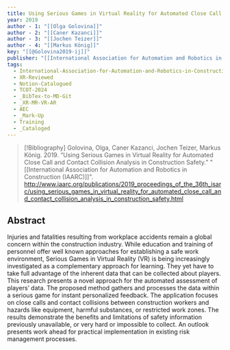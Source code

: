 ```yaml
---
title: Using Serious Games in Virtual Reality for Automated Close Call and Contact Collision Analysis in Construction Safety
year: 2019
author - 1: "[[Olga Golovina]]"
author - 2: "[[Caner Kazanci]]"
author - 3: "[[Jochen Teizer]]"
author - 4: "[[Markus König]]"
key: "[[@Golovina2019-ij]]"
publisher: "[[International Association for Automation and Robotics in Construction (IAARC)]]"
tags:
  - International-Association-for-Automation-and-Robotics-in-Construction-IAARC
  - XR-Reviewed
  - Notion-Catalogued
  - TCOT-2024
  - _BibTex-to-MD-Git
  - _XR-MR-VR-AR
  - AEC
  - _Mark-Up
  - Training
  - _Cataloged
---
```


> [!Bibliography]
> Golovina, Olga, Caner Kazanci, Jochen Teizer, Markus König. 2019. “Using Serious Games in Virtual Reality for Automated Close Call and Contact Collision Analysis in Construction Safety.” "[[International Association for Automation and Robotics in Construction (IAARC)]]". http://www.iaarc.org/publications/2019_proceedings_of_the_36th_isarc/using_serious_games_in_virtual_reality_for_automated_close_call_and_contact_collision_analysis_in_construction_safety.html

## Abstract
Injuries and fatalities resulting from workplace accidents remain a global concern within the construction industry. While education and training of personnel offer well known approaches for establishing a safe work environment, Serious Games in Virtual Reality (VR) is being increasingly investigated as a complementary approach for learning. They yet have to take full advantage of the inherent data that can be collected about players. This research presents a novel approach for the automated assessment of players’ data. The proposed method gathers and processes the data within a serious game for instant personalized feedback. The application focuses on close calls and contact collisions between construction workers and hazards like equipment, harmful substances, or restricted work zones. The results demonstrate the benefits and limitations of safety information previously unavailable, or very hard or impossible to collect. An outlook presents work ahead for practical implementation in existing risk management processes.